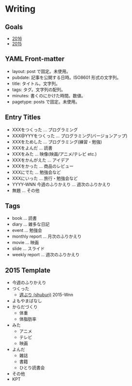# Writing

## Goals

- [2016](./goals/2016.md)
- [2015](./goals/2016.md)

## YAML Front-matter

- layout: post で固定。未使用。
- pubdate: 記事を公開する日時。ISO8601 形式の文字列。
- title: タイトル。文字列。
- tags: タグ。文字列の配列。
- minutes: 書くのにかけた時間。数値。
- pagetype: posts で固定。未使用。

## Entry Titles

- XXXをつくった             ... プログラミング
- XXX@YYYをつくった         ... プログラミング(バージョンアップ)
- XXXをためした             ... プログラミング(練習・勉強)
- XXXをよんだ               ... 読書
- XXXをみた                 ... 映像(映画/アニメ/テレビ etc.)
- XXXをかんがえた           ... アイデア
- XXXをかった               ... 商品のレビュー
- XXXにでた                 ... 勉強会など
- XXXにいった               ... 旅行・勉強会など
- YYYY-WNN 今週のふりかえり ... 週次のふりかえり
- 無題                      ... その他

## Tags

- book           ... 読書
- diary          ... 雑多な日記
- event          ... 勉強会
- monthly report ... 月次のふりかえり
- movie          ... 映画
- slide          ... スライド
- weekly report  ... 週次のふりかえり

## 2015 Template

- 今週のふりかえり
- つくった
  - [週ぶり (shuburi)][shuburi] 2015-Wnn
- よもやまばなし
- からだづくり
  - 体重
  - 体脂肪率
- みた
  - アニメ
  - テレビ
  - 映画
- よんだ
  - 雑誌
  - 書籍
  - ひとり読書会
- その他
- KPT

[shuburi]: http://shuburi.org
